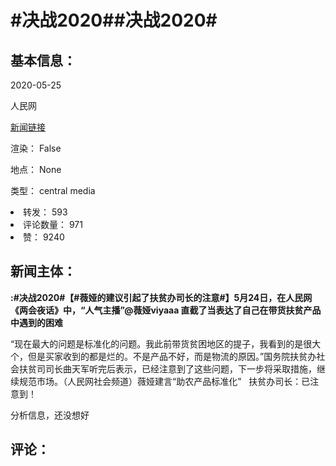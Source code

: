 <html>
 <body>
  <h1 id="title">
   #决战2020##决战2020#
  </h1>
  <div id="basic_info">
   <h2 id="default h2">
    基本信息：
   </h2>
   <p id="time">
    2020-05-25
   </p>
   <p id="author">
    人民网
   </p>
   <p id="src">
    <a href="https://weibo.cn/comment/J3BIdcBlY">
     新闻链接
    </a>
   </p>
   <p id="is_rendered">
    渲染： False
   </p>
   <p id="location">
    地点： None
   </p>
   <p id="news_type">
    类型： central media
   </p>
  </div>
  <div id="attrs">
   <li id_no="repost">
    转发： 593
   </li>
   <li id_no="comment_number">
    评论数量： 971
   </li>
   <li id_no="attitude">
    赞： 9240
   </li>
  </div>
  <div id="article">
   <h2 id="default h2">
    新闻主体：
   </h2>
   <p id="lead">
    <strong>
     :#决战2020#【#薇娅的建议引起了扶贫办司长的注意#】5月24日，在人民网《两会夜话》中，“人气主播”@薇娅viyaaa 直截了当表达了自己在带货扶贫产品中遇到的困难
    </strong>
   </p>
   <div id="main_text">
    <p id="paragraph_1">
     “现在最大的问题是标准化的问题。我此前带货贫困地区的提子，我看到的是很大个，但是买家收到的都是烂的。不是产品不好，而是物流的原因。”国务院扶贫办社会扶贫司司长曲天军听完后表示，已经注意到了这些问题，下一步将采取措施，继续规范市场。（人民网社会频道）薇娅建言“助农产品标准化”   扶贫办司长：已注意到！
    </p>
   </div>
  </div>
  <div id="analyse_info">
   分析信息，还没想好
  </div>
  <div id="comments">
   <h2 id="default h2">
    评论：
   </h2>
  </div>
 </body>
</html>